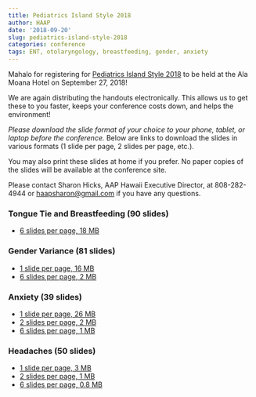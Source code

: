 ```yaml
---
title: Pediatrics Island Style 2018
author: HAAP
date: '2018-09-20'
slug: pediatrics-island-style-2018
categories: conference
tags: ENT, otolaryngology, breastfeeding, gender, anxiety
---
```




Mahalo for registering for [Pediatrics Island Style 2018](https://aaphawaii.org/events/) to be held at the Ala Moana Hotel on September 27, 2018! 

We are again distributing the handouts electronically. This allows us to get these to you faster, keeps your conference costs down, and helps the environment!

<em>Please download the slide format of your choice to your phone, tablet, or laptop before the conference.</em> Below are links to download the slides in various formats (1 slide per page, 2 slides per page, etc.). 

You may also print these slides at home if you prefer. No  paper copies of the slides will be available at the conference site. 

Please contact Sharon Hicks, AAP Hawaii Executive Director, at 808-282-4944 or [haapsharon@gmail.com](mailto:haapsharon@gmail.com) if you have any questions.


### Tongue Tie and Breastfeeding (90 slides)
* [6 slides per page, 18 MB](/pdfs/tt.pdf)

### Gender Variance (81 slides)
* [1 slide per page, 16 MB](/pdfs/gender1.pdf)
* [6 slides per page, 2 MB](/pdfs/gender6.pdf)

### Anxiety (39 slides)
* [1 slide per page, 26 MB](/pdfs/anxiety1.pdf)
* [2 slides per page, 2 MB](/pdfs/anxiety2.pdf)
* [6 slides per page, 1 MB](/pdfs/anxiety6.pdf)

### Headaches (50 slides)
* [1 slide per page, 3 MB](/pdfs/headache1.pdf)
* [2 slides per page, 1 MB](/pdfs/headache2.pdf)
* [6 slides per page, 0.8 MB](/pdfs/headache6.pdf)